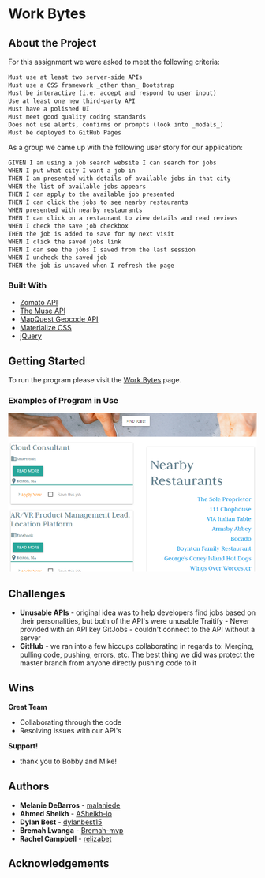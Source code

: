 # Work Bytes

## About the Project

For this assignment we were asked to meet the following criteria:

    Must use at least two server-side APIs
    Must use a CSS framework _other than_ Bootstrap
    Must be interactive (i.e: accept and respond to user input)
    Use at least one new third-party API
    Must have a polished UI
    Must meet good quality coding standards
    Does not use alerts, confirms or prompts (look into _modals_)
    Must be deployed to GitHub Pages

As a group we came up with the following user story for our application:

    GIVEN I am using a job search website I can search for jobs
    WHEN I put what city I want a job in
    THEN I am presented with details of available jobs in that city
    WHEN the list of available jobs appears
    THEN I can apply to the available job presented
    THEN I can click the jobs to see nearby restaurants
    WHEN presented with nearby restaurants
    THEN I can click on a restaurant to view details and read reviews
    WHEN I check the save job checkbox
    THEN the job is added to save for my next visit
    WHEN I click the saved jobs link
    THEN I can see the jobs I saved from the last session
    WHEN I uncheck the saved job
    THEN the job is unsaved when I refresh the page

### Built With

- <a href="https://developers.zomato.com/api">Zomato API</a>
- <a href="https://www.themuse.com/developers/api/v2">The Muse API</a>
- <a href="https://developer.mapquest.com/documentation/geocoding-api/">MapQuest Geocode API</a>
- <a href="https://materializecss.com/">Materialize CSS</a>
- <a href="https://api.jquery.com/">jQuery</a>

## Getting Started

To run the program please visit the <a href="https://relizabet.github.io/Work_Bytes/">Work Bytes</a> page.

### Examples of Program in Use

![A Picture](https://github.com/relizabet/Work_Bytes/blob/Bremah-style/Assets/Annotation%202020-08-08%20150100.png)

## Challenges

- **Unusable APIs** - original idea was to help developers find jobs based on their personalities, but both of the API's were unusable
  Traitify - Never provided with an API key
  GitJobs - couldn't connect to the API without a server
- **GitHub** - we ran into a few hiccups collaborating in regards to:
  Merging, pulling code, pushing, errors, etc.
  The best thing we did was protect the master branch from anyone directly pushing code to it

## Wins

**Great Team**

- Collaborating through the code
- Resolving issues with our API's

**Support!**

- thank you to Bobby and Mike!

## Authors

- **Melanie DeBarros** - [malaniede](https://github.com/melaniede)
- **Ahmed Sheikh** - [ASheikh-io](https://github.com/ASheikh-io)
- **Dylan Best** - [dylanbest15](https://github.com/dylanbest15)
- **Bremah Lwanga** - [Bremah-mvp](https://github.com/Bremah-mvp)
- **Rachel Campbell** - [relizabet](https://github.com/relizabet)

## Acknowledgements
